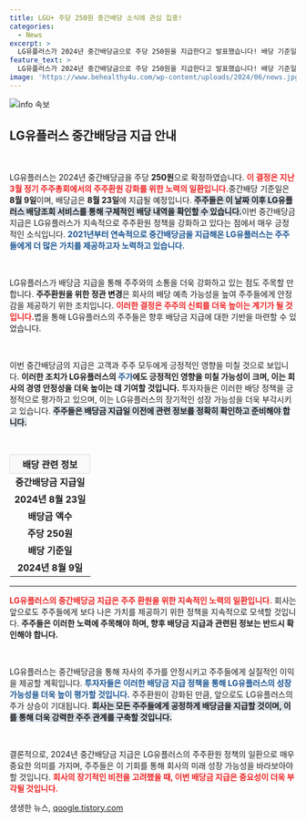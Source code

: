 ```yaml
---
title: LGU+ 주당 250원 중간배당 소식에 관심 집중!
categories:
  - News
excerpt: >
  LG유플러스가 2024년 중간배당금으로 주당 250원을 지급한다고 발표했습니다! 배당 기준일은 8월 9일로, 주주 환원을 강화하는 LG유플러스의 행보가 주목받고 있습니다. 클릭하여 더 알아보세요!
feature_text: >
  LG유플러스가 2024년 중간배당금으로 주당 250원을 지급한다고 발표했습니다! 배당 기준일은 8월 9일로, 주주 환원을 강화하는 LG유플러스의 행보가 주목받고 있습니다. 클릭하여 더 알아보세요!
image: 'https://www.behealthy4u.com/wp-content/uploads/2024/06/news.jpg'
---
```


<p><img src="https://www.behealthy4u.com/wp-content/uploads/2024/06/news.jpg" alt="info 속보" /></p>

<h2 data-ke-size="size26">LG유플러스 중간배당금 지급 안내</h2>

<p data-ke-size="size16">&nbsp;</p>

<p>LG유플러스는 2024년 중간배당금을 주당 <b>250원</b>으로 확정하였습니다. <b><span style="color: #ee2323;">이 결정은 지난 3월 정기 주주총회에서의 주주환원 강화를 위한 노력의 일환입니다.</span></b>중간배당 기준일은 <b>8월 9일</b>이며, 배당금은 <b>8월 23일</b>에 지급될 예정입니다. <b><span style="background-color: #21538527;">주주들은 이 날짜 이후 LG유플러스 배당조회 서비스를 통해 구체적인 배당 내역을 확인할 수 있습니다.</span></b>이번 중간배당금 지급은 LG유플러스가 지속적으로 주주환원 정책을 강화하고 있다는 점에서 매우 긍정적인 소식입니다. <b><span style="color: #1a5490;">2021년부터 연속적으로 중간배당금을 지급해온 LG유플러스는 주주들에게 더 많은 가치를 제공하고자 노력하고 있습니다.</span></b> </p>

<p data-ke-size="size16">&nbsp;</p>

<p>LG유플러스가 배당금 지급을 통해 주주와의 소통을 더욱 강화하고 있는 점도 주목할 만합니다. <b>주주환원을 위한 정관 변경</b>은 회사의 배당 예측 가능성을 높여 주주들에게 안정감을 제공하기 위한 조치입니다. <b><span style="color: #ee2323;">이러한 결정은 주주의 신뢰를 더욱 높이는 계기가 될 것입니다.</span></b>볍을 통해 LG유플러스의 주주들은 향후 배당금 지급에 대한 기반을 마련할 수 있었습니다.</p>

<p data-ke-size="size16">&nbsp;</p>

<p>이번 중간배당금의 지급은 고객과 주주 모두에게 긍정적인 영향을 미칠 것으로 보입니다. <b>이러한 조치가 LG유플러스의 <span style="color: #1a5490;">주가</span>에도 긍정적인 영향을 미칠 가능성이 크며, 이는 회사의 경영 안정성을 더욱 높이는 데 기여할 것입니다.</b> 투자자들은 이러한 배당 정책을 긍정적으로 평가하고 있으며, 이는 LG유플러스의 장기적인 성장 가능성을 더욱 부각시키고 있습니다. <b><span style="background-color: #21538527;">주주들은 배당금 지급일 이전에 관련 정보를 정확히 확인하고 준비해야 합니다.</span></b></p>

<p data-ke-size="size16">&nbsp;</p>

<table style="width: 100%; border-collapse: collapse;">
    <tr>
        <th style="border: 1px solid #dddddd; text-align: center; background-color: #f9f9f9;"><b>배당 관련 정보</b></th>
    </tr>
    <tr>
        <td style="text-align: center; height: 17px;"><b>중간배당금 지급일</b></td>
    </tr>
    <tr>
        <td style="text-align: center; height: 23px;"><b>2024년 8월 23일</b></td>
    </tr>
    <tr>
        <td style="text-align: center; height: 17px;"><b>배당금 액수</b></td>
    </tr>
    <tr>
        <td style="text-align: center; height: 23px;"><b>주당 250원</b></td>
    </tr>
    <tr>
        <td style="text-align: center; height: 17px;"><b>배당 기준일</b></td>
    </tr>
    <tr>
        <td style="text-align: center; height: 23px;"><b>2024년 8월 9일</b></td>
    </tr>
</table>

<hr>

<p><b><span style="color: #ee2323;">LG유플러스의 중간배당금 지급은 주주 환원을 위한 지속적인 노력의 일환입니다.</span></b> 회사는 앞으로도 주주들에게 보다 나은 가치를 제공하기 위한 정책을 지속적으로 모색할 것입니다. <b>주주들은 이러한 노력에 주목해야 하며, 향후 배당금 지급과 관련된 정보는 반드시 확인해야 합니다.</b></p>

<p data-ke-size="size16">&nbsp;</p>

<p>LG유플러스는 중간배당금을 통해 자사의 주가를 안정시키고 주주들에게 실질적인 이익을 제공할 계획입니다. <b><span style="color: #1a5490;">투자자들은 이러한 배당금 지급 정책을 통해 LG유플러스의 성장 가능성을 더욱 높이 평가할 것입니다.</span></b> 주주환원이 강화된 만큼, 앞으로도 LG유플러스의 주가 상승이 기대됩니다. <b><span style="background-color: #21538527;">회사는 모든 주주들에게 공정하게 배당금을 지급할 것이며, 이를 통해 더욱 강력한 주주 관계를 구축할 것입니다.</span></b> </p>

<p data-ke-size="size16">&nbsp;</p>

<p>결론적으로, 2024년 중간배당금 지급은 LG유플러스의 주주환원 정책의 일환으로 매우 중요한 의미를 가지며, 주주들은 이 기회를 통해 회사의 미래 성장 가능성을 바라보아야 할 것입니다. <b><span style="color: #ee2323;">회사의 장기적인 비전을 고려했을 때, 이번 배당금 지급은 중요성이 더욱 부각될 것입니다.</span></b></p>
생생한 뉴스, <a href="https://qoogle.tistory.com" rel="dofollow">qoogle.tistory.com</a>


